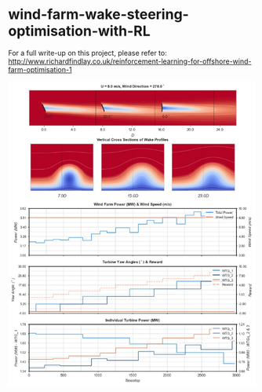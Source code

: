 # wind-farm-wake-steering-optimisation-with-RL
For a full write-up on this project, please refer to: http://www.richardfindlay.co.uk/reinforcement-learning-for-offshore-wind-farm-optimisation-1


![til](./visualisations/floris_animation_screenshot.jpg)
